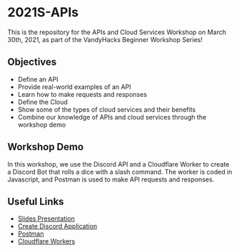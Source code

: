 # 2021S-APIs
This is the repository for the APIs and Cloud Services Workshop on March 30th, 2021, as part of the VandyHacks Beginner Workshop Series!

## Objectives
* Define an API
* Provide real-world examples of an API
* Learn how to make requests and responses
* Define the Cloud
* Show some of the types of cloud services and their benefits
* Combine our knowledge of APIs and cloud services through the workshop demo

## Workshop Demo
In this workshop, we use the Discord API and a Cloudflare Worker to create a Discord Bot that rolls a dice with a slash command. The worker is coded in Javascript, and Postman is used to make API requests and responses.

## Useful Links
* [Slides Presentation](https://docs.google.com/presentation/d/17J5YW0B1GisOfHc3n6nObKBlUvdpLU1MFwaiI3VIoZE/edit?usp=sharing)
* [Create Discord Application](https://discord.com/developers/applications)
* [Postman](https://www.postman.com)
* [Cloudflare Workers](https://workers.cloudflare.com)
